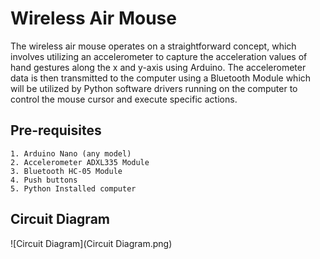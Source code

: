 
# Wireless Air Mouse

The wireless air mouse operates on a straightforward concept, which involves utilizing an accelerometer to capture the acceleration values of hand gestures along the x and y-axis using Arduino. The accelerometer data is then transmitted to the computer using a Bluetooth Module which will be utilized by Python software drivers running on the computer to control the mouse cursor and execute specific actions.


## Pre-requisites

    1. Arduino Nano (any model)
    2. Accelerometer ADXL335 Module
    3. Bluetooth HC-05 Module
    4. Push buttons
    5. Python Installed computer

## Circuit Diagram

![Circuit Diagram](Circuit Diagram.png)
